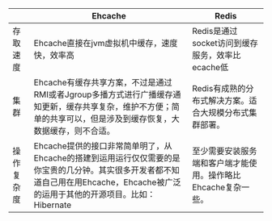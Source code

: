 |  | Ehcache | Redis |
| --- | --- | --- |
| 存取速度 | Ehcache直接在jvm虚拟机中缓存，速度快，效率高 | Redis是通过socket访问到缓存服务，效率比ecache低 |
| 集群 | Ehcache有缓存共享方案，不过是通过RMI或者Jgroup多播方式进行广播缓存通知更新，缓存共享复杂，维护不方便；简单的共享可以，但是涉及到缓存恢复，大数据缓存，则不合适。 | Redis有成熟的分布式解决方案。适合大规模分布式集群部署。 |
| 操作复杂度 | Ehcache提供的接口非常简单明了，从Ehcache的搭建到运用运行仅仅需要的是你宝贵的几分钟。其实很多开发者都不知道自己用在用Ehcache，Ehcache被广泛的运用于其他的开源项目。比如：Hibernate | 至少需要安装服务端和客户端才能使用。操作略比Ehcache复杂一些。 |

